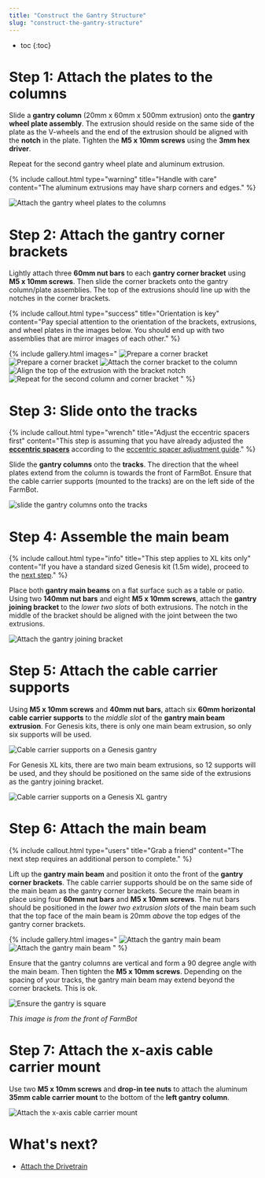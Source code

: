 ```yaml
---
title: "Construct the Gantry Structure"
slug: "construct-the-gantry-structure"
---
```


* toc
{:toc}


# Step 1: Attach the plates to the columns

Slide a **gantry column** (20mm x 60mm x 500mm extrusion) onto the **gantry wheel plate assembly**. The extrusion should reside on the same side of the plate as the V-wheels and the end of the extrusion should be aligned with the **notch** in the plate. Tighten the **M5 x 10mm screws** using the **3mm hex driver**.

Repeat for the second gantry wheel plate and aluminum extrusion.

{%
include callout.html
type="warning"
title="Handle with care"
content="The aluminum extrusions may have sharp corners and edges."
%}

![Attach the gantry wheel plates to the columns](_images/Gantry_Wheel_Plates_1.jpg)

# Step 2: Attach the gantry corner brackets

Lightly attach three **60mm nut bars** to each **gantry corner bracket** using **M5 x 10mm screws**. Then slide the corner brackets onto the gantry column/plate assemblies. The top of the extrusions should line up with the notches in the corner brackets.

{%
include callout.html
type="success"
title="Orientation is key"
content="Pay special attention to the orientation of the brackets, extrusions, and wheel plates in the images below. You should end up with two assemblies that are mirror images of each other."
%}

{% include gallery.html images="
![Prepare a corner bracket](_images/corner_bracket_with_column_screws.png)
![Prepare a corner bracket](_images/corner_bracket_with_column_screws_reverse.png)
![Attach the corner bracket to the column](_images/corner_bracket_attached_to_column.png)
![Align the top of the extrusion with the bracket notch](_images/bracket_notch_aligned_with_extrusion_top.png)
![Repeat for the second column and corner bracket](_images/both_columns.png)
" %}

# Step 3: Slide onto the tracks

{%
include callout.html
type="wrench"
title="Adjust the eccentric spacers first"
content="This step is assuming that you have already adjusted the **[eccentric spacers](../../bom/fasteners-and-hardware/eccentric-spacer.md)** according to the [eccentric spacer adjustment guide](../../extras/reference/eccentric-spacer-adjustment.md)."
%}

Slide the **gantry columns** onto the **tracks**. The direction that the wheel plates extend from the column is towards the front of FarmBot. Ensure that the cable carrier supports (mounted to the tracks) are on the left side of the FarmBot.

![slide the gantry columns onto the tracks](_images/slide_the_gantry_columns_onto_the_tracks.png)

# Step 4: Assemble the main beam

{%
include callout.html
type="info"
title="This step applies to XL kits only"
content="If you have a standard sized Genesis kit (1.5m wide), proceed to the [next step](#step-5-attach-the-cable-carrier-supports)."
%}

Place both **gantry main beams** on a flat surface such as a table or patio. Using two **140mm nut bars** and eight **M5 x 10mm screws**, attach the **gantry joining bracket** to the *lower two slots* of both extrusions. The notch in the middle of the bracket should be aligned with the joint between the two extrusions.

![Attach the gantry joining bracket](_images/attach_the_gantry_joining_bracket.png)

# Step 5: Attach the cable carrier supports

Using **M5 x 10mm screws** and **40mm nut bars**, attach six **60mm horizontal cable carrier supports** to the *middle slot* of the **gantry main beam extrusion**. For Genesis kits, there is only one main beam extrusion, so only six supports will be used.

![Cable carrier supports on a Genesis gantry](_images/cable_carrier_supports_on_a_genesis_gantry.png)

For Genesis XL kits, there are two main beam extrusions, so 12 supports will be used, and they should be positioned on the same side of the extrusions as the gantry joining bracket.

![Cable carrier supports on a Genesis XL gantry](_images/cable_carrier_supports_on_a_genesis_xl_gantry.png)

# Step 6: Attach the main beam

{%
include callout.html
type="users"
title="Grab a friend"
content="The next step requires an additional person to complete."
%}

Lift up the **gantry main beam** and position it onto the front of the **gantry corner brackets**. The cable carrier supports should be on the same side of the main beam as the gantry corner brackets. Secure the main beam in place using four **60mm nut bars** and **M5 x 10mm screws**. The nut bars should be positioned in the *lower two extrusion slots* of the main beam such that the top face of the main beam is 20mm *above* the top edges of the gantry corner brackets.

{% include gallery.html images="
![Attach the gantry main beam](_images/attach_the_gantry_main_beam_1.png)
![Attach the gantry main beam](_images/attach_the_gantry_main_beam_2.png)
" %}

Ensure that the gantry columns are vertical and form a 90 degree angle with the main beam. Then tighten the **M5 x 10mm screws**. Depending on the spacing of your tracks, the gantry main beam may extend beyond the corner brackets. This is ok.

![Ensure the gantry is square](_images/ensure_the_gantry_is_square.png)

_This image is from the front of FarmBot_

# Step 7:  Attach the x-axis cable carrier mount

Use two **M5 x 10mm screws** and **drop-in tee nuts** to attach the aluminum **35mm cable carrier mount** to the bottom of the **left gantry column**.

![Attach the x-axis cable carrier mount](_images/attach_the_x-axis_cable_carrier_mount.png)

# What's next?

 * [Attach the Drivetrain](attach-the-drivetrain.md)
